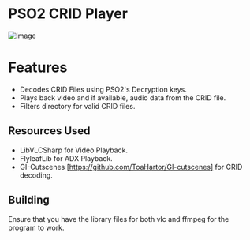 # PSO2 CRID Player

![image](https://github.com/user-attachments/assets/ab170ded-2db9-435f-ac23-99fb610c4884)

<h1>Features</h1>

- Decodes CRID Files using PSO2's Decryption keys.
- Plays back video and if available, audio data from the CRID file.
- Filters directory for valid CRID files.

<h2>Resources Used</h2>

- LibVLCSharp for Video Playback.
- FlyleafLib for ADX Playback.
- GI-Cutscenes [https://github.com/ToaHartor/GI-cutscenes] for CRID decoding.

<h2>Building</h2>
Ensure that you have the library files for both vlc and ffmpeg for the program to work.

